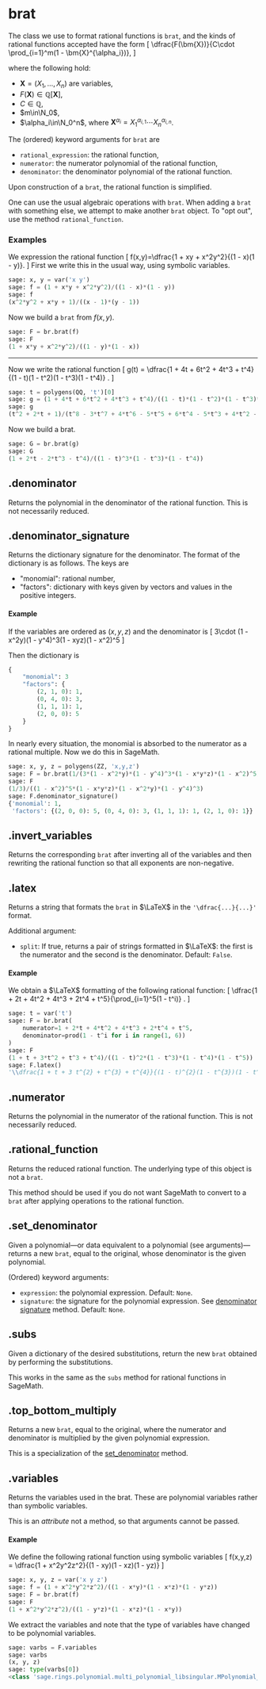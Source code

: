 # brat

The class we use to format rational functions is `brat`, and the kinds of rational functions accepted have the form
\[ 
	\dfrac{F(\bm{X})}{C\cdot \prod_{i=1}^m(1 - \bm{X}^{\alpha_i})}, 
\] 

where the following hold:

- $\bm{X}=(X_1, \dots, X_n)$ are variables,
- $F(\bm{X})\in \mathbb{Q}[\bm{X}]$,
- $C\in \mathbb{Q}$, 
- $m\in\N_0$, 
- $\alpha_i\in\N_0^n$, where $\bm{X}^{\alpha_i} = X_1^{\alpha_{i,1}}\cdots X_n^{\alpha_{i,n}}$.

The (ordered) keyword arguments for `brat` are

- `rational_expression`: the rational function,
- `numerator`: the numerator polynomial of the rational function,
- `denominator`: the denominator polynomial of the rational function.

Upon construction of a `brat`, the rational function is simplified.  

One can use the usual algebraic operations with `brat`. When adding a `brat` with something else, we attempt to make another `brat` object. To "opt out", use the method `rational_function`.

### Examples

We expression the rational function
\[
	f(x,y)=\dfrac{1 + xy + x^2y^2}{(1 - x)(1 - y)}.
\]
First we write this in the usual way, using symbolic variables. 

```python
sage: x, y = var('x y')
sage: f = (1 + x*y + x^2*y^2)/((1 - x)*(1 - y))
sage: f
(x^2*y^2 + x*y + 1)/((x - 1)*(y - 1))
```

Now we build a `brat` from $f(x,y)$.
```python
sage: F = br.brat(f)
sage: F
(1 + x*y + x^2*y^2)/((1 - y)*(1 - x))
```

---

Now we write the rational function 
\[
	g(t) = \dfrac{1 + 4t + 6t^2 + 4t^3 + t^4}{(1 - t)(1 - t^2)(1 - t^3)(1 - t^4)} . 
\]

```python
sage: t = polygens(QQ, 't')[0]
sage: g = (1 + 4*t + 6*t^2 + 4*t^3 + t^4)/((1 - t)*(1 - t^2)*(1 - t^3)*(1 - t^4))
sage: g
(t^2 + 2*t + 1)/(t^8 - 3*t^7 + 4*t^6 - 5*t^5 + 6*t^4 - 5*t^3 + 4*t^2 - 3*t + 1)
```

Now we build a brat. 

```python
sage: G = br.brat(g)
sage: G
(1 + 2*t - 2*t^3 - t^4)/((1 - t)^3*(1 - t^3)*(1 - t^4))
```

## .denominator

Returns the polynomial in the denominator of the rational function. This is not necessarily reduced.

## .denominator_signature

Returns the dictionary signature for the denominator. The format of the dictionary is as follows. The keys are 

- "monomial": rational number,
- "factors": dictionary with keys given by vectors and values in the positive integers. 

#### Example 

If the variables are ordered as $(x,y,z)$ and the denominator is 
\[ 
	3\cdot (1 - x^2y)(1 - y^4)^3(1 - xyz)(1 - x^2)^5
\]

Then the dictionary is 
```python
{
	"monomial": 3
	"factors": {
		(2, 1, 0): 1, 
		(0, 4, 0): 3, 
		(1, 1, 1): 1, 
		(2, 0, 0): 5
	}
}
```

In nearly every situation, the monomial is absorbed to the numerator as a rational multiple. Now we do this in SageMath.

```python
sage: x, y, z = polygens(ZZ, 'x,y,z')
sage: F = br.brat(1/(3*(1 - x^2*y)*(1 - y^4)^3*(1 - x*y*z)*(1 - x^2)^5))
sage: F
(1/3)/((1 - x^2)^5*(1 - x*y*z)*(1 - x^2*y)*(1 - y^4)^3)
sage: F.denominator_signature()
{'monomial': 1,
 'factors': {(2, 0, 0): 5, (0, 4, 0): 3, (1, 1, 1): 1, (2, 1, 0): 1}}
```

## .invert_variables

Returns the corresponding `brat` after inverting all of the variables and then rewriting the rational function so that all exponents are non-negative. 

## .latex 

Returns a string that formats the `brat` in $\LaTeX$ in the `'\dfrac{...}{...}'` format.

Additional argument:

- `split`: If true, returns a pair of strings formatted in $\LaTeX$: the first is the numerator and the second is the denominator. Default: `False`.

#### Example

We obtain a $\LaTeX$ formatting of the following rational function:
\[ 
	\dfrac{1 + 2t + 4t^2 + 4t^3 + 2t^4 + t^5}{\prod_{i=1}^5(1 - t^i)} . 
\]

```python
sage: t = var('t')
sage: F = br.brat(
	numerator=1 + 2*t + 4*t^2 + 4*t^3 + 2*t^4 + t^5,
	denominator=prod(1 - t^i for i in range(1, 6))
)
sage: F
(1 + t + 3*t^2 + t^3 + t^4)/((1 - t)^2*(1 - t^3)*(1 - t^4)*(1 - t^5))
sage: F.latex()
'\\dfrac{1 + t + 3 t^{2} + t^{3} + t^{4}}{(1 - t)^{2}(1 - t^{3})(1 - t^{4})(1 - t^{5})}'
```

## .numerator

Returns the polynomial in the numerator of the rational function. This is not necessarily reduced.

## .rational_function

Returns the reduced rational function. The underlying type of this object is not a `brat`. 

This method should be used if you do not want SageMath to convert to a `brat` after applying operations to the rational function.

## .set_denominator

Given a polynomial&mdash;or data equivalent to a polynomial (see arguments)&mdash;returns a new `brat`, equal to the original, whose denominator is the given polynomial.

(Ordered) keyword arguments:

- `expression`: the polynomial expression. Default: `None`.
- `signature`: the signature for the polynomial expression. See [denominator signature](#denominator_signature) method. Default: `None`.

## .subs

Given a dictionary of the desired substitutions, return the new `brat` obtained by performing the substitutions. 

This works in the same as the `subs` method for rational functions in SageMath. 

## .top_bottom_multiply

Returns a new `brat`, equal to the original, where the numerator and denominator is multiplied by the given polynomial expression. 

This is a specialization of the [set_denominator](#set_denominator) method.

## .variables

Returns the variables used in the brat. These are polynomial variables rather than symbolic variables. 

This is an *attribute* not a method, so that arguments cannot be passed. 

#### Example 

We define the following rational function using symbolic variables
\[ 
	f(x,y,z) = \dfrac{1 + x^2y^2z^2}{(1 - xy)(1 - xz)(1 - yz)}
\]

```python
sage: x, y, z = var('x y z')
sage: f = (1 + x^2*y^2*z^2)/((1 - x*y)*(1 - x*z)*(1 - y*z))
sage: F = br.brat(f)
sage: F
(1 + x^2*y^2*z^2)/((1 - y*z)*(1 - x*z)*(1 - x*y))
```

We extract the variables and note that the type of variables have changed to be polynomial variables. 
```python
sage: varbs = F.variables
sage: varbs
(x, y, z)
sage: type(varbs[0])
<class 'sage.rings.polynomial.multi_polynomial_libsingular.MPolynomial_libsingular'>
```